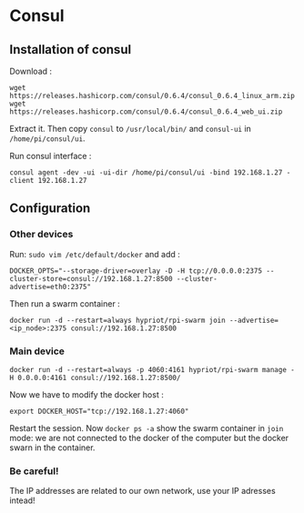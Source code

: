 # Consul

## Installation of consul

Download :
    
    wget https://releases.hashicorp.com/consul/0.6.4/consul_0.6.4_linux_arm.zip
    wget https://releases.hashicorp.com/consul/0.6.4/consul_0.6.4_web_ui.zip

Extract it. Then copy `consul` to `/usr/local/bin/` and `consul-ui` in `/home/pi/consul/ui`.

Run consul interface :

    consul agent -dev -ui -ui-dir /home/pi/consul/ui -bind 192.168.1.27 -client 192.168.1.27

## Configuration

### Other devices

Run: `sudo vim /etc/default/docker` and add :

    DOCKER_OPTS="--storage-driver=overlay -D -H tcp://0.0.0.0:2375 --cluster-store=consul://192.168.1.27:8500 --cluster-advertise=eth0:2375"

Then run a swarm container :

    docker run -d --restart=always hypriot/rpi-swarm join --advertise=<ip_node>:2375 consul://192.168.1.27:8500

### Main device

    docker run -d --restart=always -p 4060:4161 hypriot/rpi-swarm manage -H 0.0.0.0:4161 consul://192.168.1.27:8500/
    
Now we have to modify the docker host :

    export DOCKER_HOST="tcp://192.168.1.27:4060"

Restart the session. Now `docker ps -a` show the swarm container in `join` mode: we are not connected to the docker of the computer but the docker swarn in the container.

### Be careful!

The IP addresses are related to our own network, use your IP adresses intead!
